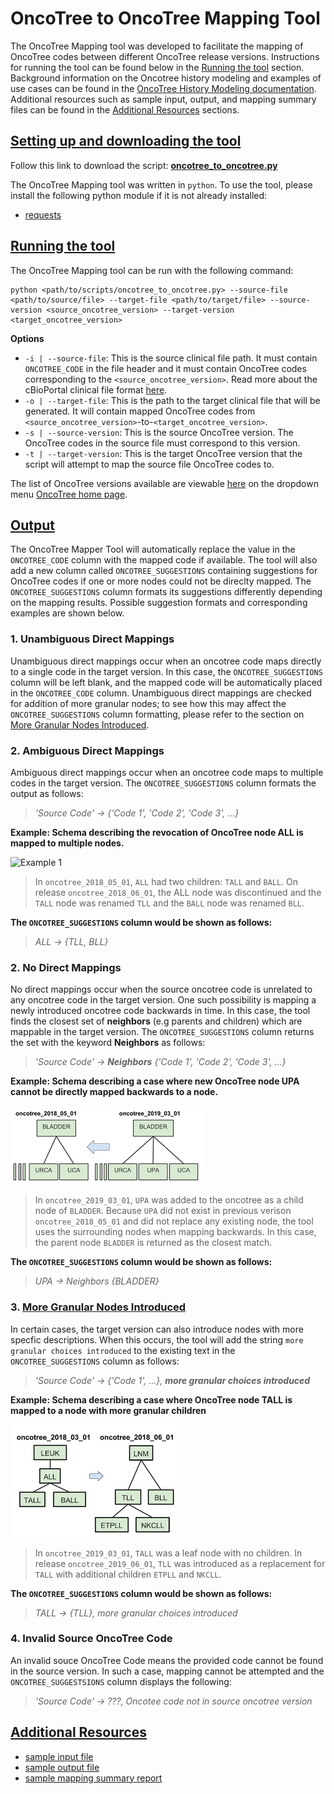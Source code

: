 # OncoTree to OncoTree Mapping Tool

The OncoTree Mapping tool was developed to facilitate the mapping of OncoTree codes between different OncoTree release versions. Instructions for running the tool can be found below in the [Running the tool](#running-the-tool) section. Background information on the Oncotree history modeling and examples of use cases can be found in the [OncoTree History Modeling documentation](/docs/OncoTree-History-Modeling.md). Additional resources such as sample input, output, and mapping summary files can be found in the [Additional Resources](#additional-resources) sections.

## [Setting up and downloading the tool](#setting-up-and-downloading-the-tool)

Follow this link to download the script: [**oncotree_to_oncotree.py**](http://oncotree.mskcc.org/downloads/oncotree_to_oncotree.py)

The OncoTree Mapping tool was written in `python`. To use the tool, please install the following python module if it is not already installed:

- [requests](http://docs.python-requests.org/en/v2.7.0/user/install/)

## [Running the tool](#running-the-tool)

The OncoTree Mapping tool can be run with the following command:


```
python <path/to/scripts/oncotree_to_oncotree.py> --source-file <path/to/source/file> --target-file <path/to/target/file> --source-version <source_oncotree_version> --target-version <target_oncotree_version>
```

**Options**
- `-i | --source-file`: This is the source clinical file path. It must contain `ONCOTREE_CODE` in the file header and it must contain OncoTree codes corresponding to the `<source_oncotree_version>`. Read more about the cBioPortal clinical file format [here](https://docs.cbioportal.org/5.1-data-loading/data-loading/file-formats#clinical-data).
- `-o | --target-file`: This is the path to the target clinical file that will be generated. It will contain mapped OncoTree codes from `<source_oncotree_version>`-to-`<target_oncotree_version>`.
- `-s | --source-version`: This is the source OncoTree version. The OncoTree codes in the source file must correspond to this version.
- `-t | --target-version`: This is the target OncoTree version that the script will attempt to map the source file OncoTree codes to.

The list of OncoTree versions available are viewable [here](http://oncotree.mskcc.org/api/versions) on the dropdown menu [OncoTree home page](http://oncotree.mskcc.org/#/home).

## [Output](#output)

 The OncoTree Mapper Tool will automatically replace the value in the `ONCOTREE_CODE` column with the mapped code if available. The tool will also add a new column called `ONCOTREE_SUGGESTIONS` containing suggestions for OncoTree codes if one or more nodes could not be direclty mapped. The `ONCOTREE_SUGGESTIONS` column formats its suggestions differently depending on the mapping results. Possible suggestion formats and corresponding examples are shown below.
 
 ### 1. Unambiguous Direct Mappings
 Unambiguous direct mappings occur when an oncotree code maps directly to a single code in the target version. In this case, the `ONCOTREE_SUGGESTIONS` column will be left blank, and the mapped code will be automatically placed in the `ONCOTREE_CODE` column. Unambiguous direct mappings are checked for addition of more granular nodes; to see how this may affect the `ONCOTREE_SUGGESTIONS` column formatting, please refer to the section on [More Granular Nodes Introduced](#granular-choices).

### 2. Ambiguous Direct Mappings 
 Ambiguous direct mappings occur when an oncotree code maps to multiple codes in the target version. The `ONCOTREE_SUGGESTIONS` column formats the output as follows:
 
 > _'Source Code' -> {'Code 1', 'Code 2', 'Code 3', ...}_  
 
 **Example: Schema describing the revocation of OncoTree node ALL is mapped to multiple nodes.**

![Example 1](http://oncotree.mskcc.org/images/example_1.png)

> In `oncotree_2018_05_01`, `ALL` had two children: `TALL` and `BALL`. On release `oncotree_2018_06_01`, the ALL node was discontinued and the `TALL` node was renamed `TLL` and the `BALL` node was renamed `BLL`. 

**The `ONCOTREE_SUGGESTIONS` column would be shown as follows:**  
> _ALL -> {TLL, BLL}_
  
### 2. No Direct Mappings   
 No direct mappings occur when the source oncotree code is unrelated to any oncotree code in  the target version. One such possibility is mapping a newly introduced oncotree code backwards in time. In this case, the tool finds the closest set of **neighbors** (e.g parents and children) which are mappable in the target version. The `ONCOTREE_SUGGESTIONS` column returns the set with the keyword **Neighbors** as follows:  
 
 > _'Source Code' -> **Neighbors** {'Code 1', 'Code 2', 'Code 3', ...}_  
 
 **Example: Schema describing a case where new OncoTree node UPA cannot be directly mapped backwards to a node.**

![Example 2](https://raw.githubusercontent.com/averyniceday/oncotree/doc-expansion/docs/images/example_2.png)

> In `oncotree_2019_03_01`, `UPA` was added to the oncotree as a child node of `BLADDER`. Because `UPA` did not exist in previous verison `oncotree_2018_05_01` and did not replace any existing node, the tool uses the surrounding nodes when mapping backwards. In this case, the parent node `BLADDER` is returned as the closest match.

**The `ONCOTREE_SUGGESTIONS` column would be shown as follows:**  
> _UPA -> Neighbors {BLADDER}_

### 3. [More Granular Nodes Introduced](#granular-choices)
In certain cases, the target version can also introduce nodes with more specfic descriptions. When this occurs, the tool will add the string `more granular choices introduced` to the existing text in the `ONCOTREE_SUGGESTIONS` column as follows:  
  
> _'Source Code' -> {'Code 1', ...}, **more granular choices introduced**_  

 **Example: Schema describing a case where OncoTree node TALL is mapped to a node with more granular children**  
 
![Example 3](https://raw.githubusercontent.com/averyniceday/oncotree/doc-expansion/docs/images/example_3.png)

> In `oncotree_2019_03_01`, `TALL` was a leaf node with no children. In release `oncotree_2019_06_01`, `TLL` was introduced as a replacement for `TALL` with additional children `ETPLL` and `NKCLL`. 

**The `ONCOTREE_SUGGESTIONS` column would be shown as follows:** 
> _TALL -> {TLL}, more granular choices introduced_  

### 4. Invalid Source OncoTree Code  
 An invalid souce OncoTree Code means the provided code cannot be found in the source version. In such a case, mapping cannot be attempted and the `ONCOTREE_SUGGESTSIONS` column displays the following:  
 
 > _'Source Code' -> ???, Oncotee code not in source oncotree version_ 
 
## [Additional Resources](#additional-resources)
- [sample input file](https://raw.githubusercontent.com/averyniceday/oncotree/doc-expansion/docs/data_clinical_sample_test.txt)
- [sample output file](https://raw.githubusercontent.com/averyniceday/oncotree/doc-expansion/docs/data_clinical_sample_test_remapped.txt)
- [sample mapping summary report](https://raw.githubusercontent.com/averyniceday/oncotree/doc-expansion/docs/data_clinical_sample_test_remapped_summary.html)
